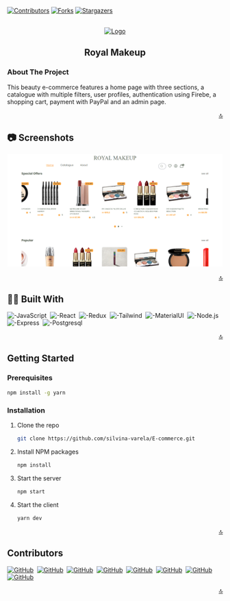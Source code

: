 <!-- Badges -->
[![Contributors][contributors-shield]][contributors-url]
[![Forks][forks-shield]][forks-url]
[![Stargazers][stars-shield]][stars-url]


<!-- PROJECT LOGO -->
<br />
<div align="center">
  <a href="https://github.com/silvina-varela/E-commerce">
    <img src="https://cdn-icons-png.flaticon.com/512/2495/2495414.png" alt="Logo" width="80" height="80">
  </a>

  <h2 align="center">Royal Makeup</h2>
</div>


<!-- ABOUT THE PROJECT -->
### About The Project

This beauty e-commerce features a home page with three sections, a catalogue with multiple filters, user profiles, authentication using Firebe, a shopping cart, payment with PayPal and an admin page.


<p align="right"><a href="#readme-top">🔝</a></p>

<!-- Screenshots -->
## :camera: Screenshots

<div align="center"> 
  <img src="https://github.com/silvina-varela/E-commerce/blob/main/client/src/assets/screenshot01.png?raw=true" alt="screenshot" />
</div>


<p align="right"><a href="#readme-top">🔝</a></p>

## 👩‍💻 Built With

![-JavaScript](https://img.shields.io/badge/JavaScript-323330?style=for-the-badge&logo=javascript&logoColor=F7DF1E)&nbsp;
![-React](https://img.shields.io/badge/React-20232A?style=for-the-badge&logo=react&logoColor=61DAFB)&nbsp;
![-Redux](https://img.shields.io/badge/Redux-593D88?style=for-the-badge&logo=redux&logoColor=white)&nbsp;
![-Tailwind](https://img.shields.io/badge/Tailwind_CSS-38B2AC?style=for-the-badge&logo=tailwind-css&logoColor=white)&nbsp;
![-MaterialUI](https://img.shields.io/badge/Material--UI-0081CB?style=for-the-badge&logo=material-ui&logoColor=white)&nbsp;
![-Node.js](https://img.shields.io/badge/Node.js-43853D?style=for-the-badge&logo=node.js&logoColor=white)&nbsp;
![-Express](https://img.shields.io/badge/Express.js-404D59?style=for-the-badge)&nbsp;
![-Postgresql](https://img.shields.io/badge/PostgreSQL-316192?style=for-the-badge&logo=postgresql&logoColor=white)&nbsp;


<p align="right"><a href="#readme-top">🔝</a></p>



<!-- GETTING STARTED -->
## Getting Started
### Prerequisites

  ```bash
  npm install -g yarn
  ```

### Installation

1. Clone the repo

   ```bash
   git clone https://github.com/silvina-varela/E-commerce.git
   ```
2. Install NPM packages
   ```bash
   npm install
   ```
3. Start the server
   ```bash
   npm start
   ```   
4. Start the client
   ```bash
   yarn dev
   ```  


<p align="right"><a href="#readme-top">🔝</a></p>







<!-- CONTACT -->
## Contributors 

[![GitHub](https://img.shields.io/badge/-Silvina%20Varela-181717?logo=github&logoColor=ffffff)](https://github.com/silvina-varela)&nbsp;
[![GitHub](https://img.shields.io/badge/-Kevin%20Carrillo-181717?logo=github&logoColor=ffffff)](https://github.com/KevinCarrillo93)&nbsp;
[![GitHub](https://img.shields.io/badge/-Fátima%20Insaurralde-181717?logo=github&logoColor=ffffff)](https://github.com/FatuInsau)&nbsp;
[![GitHub](https://img.shields.io/badge/-Arturo%20Kaadú-181717?logo=github&logoColor=ffffff)](https://github.com/arturokaadu)&nbsp;
[![GitHub](https://img.shields.io/badge/-Victoria%20Raineri-181717?logo=github&logoColor=ffffff)](https://github.com/vickyraineri)&nbsp;
[![GitHub](https://img.shields.io/badge/-Lucio%20Rebuffo-181717?logo=github&logoColor=ffffff)](https://github.com/luciorebuffo)&nbsp;
[![GitHub](https://img.shields.io/badge/-Facundo%20Álvarez-181717?logo=github&logoColor=ffffff)](https://github.com/finstory)&nbsp;
[![GitHub](https://img.shields.io/badge/-Yeiduin%20Romero-181717?logo=github&logoColor=ffffff)](https://github.com/Yeiduin)&nbsp;



<p align="right"><a href="#readme-top">🔝</a></p>



<!-- MARKDOWN LINKS & IMAGES -->
[contributors-shield]: https://img.shields.io/github/contributors/silvina-varela/E-commerce.svg?style=for-the-badge
[contributors-url]: https://github.com/silvina-varela/E-commerce/graphs/contributors
[forks-shield]: https://img.shields.io/github/forks/silvina-varela/E-commerce.svg?style=for-the-badge
[forks-url]: https://github.com/silvina-varela/E-commerce/network/members
[stars-shield]: https://img.shields.io/github/stars/silvina-varela/E-commerce.svg?style=for-the-badge
[stars-url]: https://github.com/silvina-varela/E-commerce/stargazers
